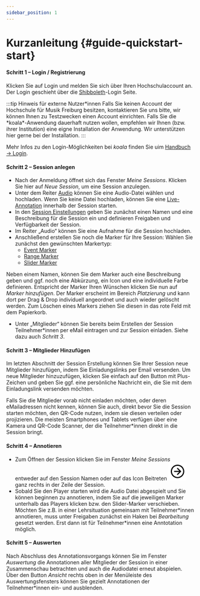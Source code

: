 ```yaml
---
sidebar_position: 1
---
```


# Kurzanleitung {#guide-quickstart-start}

#### Schritt 1 – Login / Registrierung

Klicken Sie auf Login und melden Sie sich über Ihren Hochschulaccount an. Der Login geschieht über die [Shibboleth](/docs/terms/Shibboleth.md)-Login Seite.

:::tip Hinweis für externe Nutzer*innen
Falls Sie keinen Account der Hochschule für Musik Freiburg besitzen, kontaktieren Sie uns bitte, wir können Ihnen zu Testzwecken einen Account einrichten. Falls Sie die *koala\*-Anwendung dauerhaft nutzen wollen, empfehlen wir Ihnen (bzw. ihrer Institution) eine eigne Installation der Anwendung. Wir unterstützen hier gerne bei der Installation.
:::

Mehr Infos zu den Login-Möglichkeiten bei _koala_ finden Sie uim [Handbuch -> Login](/docs/guide/02-Handbuch/01-login.md).

#### Schritt 2 – Session anlegen

- Nach der Anmeldung öffnet sich das Fenster _Meine Sessions_. Klicken Sie hier auf _Neue Session_, um eine Session anzulegen.
- Unter dem Reiter [Audio](/docs/terms/Audio.md) können Sie eine Audio-Datei wählen und hochladen. Wenn Sie keine Datei hochladen, können Sie eine [Live-Annotation](/docs/terms/Live-Annotation.md) innerhalb der Session starten.
- In den [Session Einstellungen](/docs/guide/02-Handbuch/02-Session_anlegen/01-Sessioneinstellungen.md) geben Sie zunächst einen Namen und eine Beschreibung für die Session ein und definieren Freigaben und Verfügbarkeit der Session.
- Im Reiter „Audio“ können Sie eine Aufnahme für die Session hochladen.
- Anschließend erstellen Sie noch die Marker für Ihre Session:
  Wählen Sie zunächst den gewünschten Markertyp:
  - [Event Marker](/docs/terms/Event-Marker.md)
  - [Range Marker](/docs/terms/Range-Marker.md)
  - [Slider Marker](/docs/terms/Slider-Marker.md)

Neben einem Namen, können Sie dem Marker auch eine Beschreibung geben und ggf. noch eine Abkürzung, ein Icon und eine individuelle Farbe definieren. Entspricht der Marker Ihren Wünschen klicken Sie nun auf _Marker hinzufügen_. Der Marker erscheint im Bereich _Platzierung_ und kann dort per Drag & Drop individuell angeordnet und auch wieder gelöscht werden. Zum Löschen eines Markers ziehen Sie diesen in das rote Feld mit dem Papierkorb.

- Unter „Mitglieder“ können Sie bereits beim Erstellen der Session Teilnehmer\*innen per eMail eintragen und zur Session einladen. Siehe dazu auch _Schritt 3_.

#### Schritt 3 – Mitglieder Hinzufügen

Im letzten Abschnitt der Session Erstellung können Sie Ihrer Session neue Mitglieder hinzufügen, indem Sie Einladungslinks per Email versenden. Um neue Mitglieder hinzuzufügen, klicken Sie einfach auf den Button mit Plus-Zeichen und geben Sie ggf. eine persönliche Nachricht ein, die Sie mit dem Einladungslink versenden möchten.

Falls Sie die Mitglieder vorab nicht einladen möchten, oder deren eMailadressen nicht kennen, können Sie auch, direkt bevor Sie die Session starten möchten, den QR-Code nutzen, indem sie diesen verteilen oder projizieren. Die meisten Smartphones und Tablets verfügen über eine Kamera und QR-Code Scanner, der die Teilnehmer\*innen direkt in die Session bringt.

#### Schritt 4 – Annotieren

- Zum Öffnen der Session klicken Sie im Fenster _Meine Sessions_ entweder auf den Session Namen oder auf das Icon Beitreten ![icon](../../static/img/arrow-circle-right.svg) ganz rechts in der Zeile der Session.
- Sobald Sie den Player starten wird die Audio Datei abgespielt und Sie können beginnen zu annotieren, indem Sie auf die jeweiligen Marker unterhalb das Players klicken bzw. den Slider-Marker verschieben. Möchten Sie z.B. in einer Lehrsituation gemeinsam mit Teilnehmer\*innen annotieren, muss unter Freigaben zunächst ein Haken bei _Bearbeitung_ gesetzt werden. Erst dann ist für Teilnehmer\*innen eine Anntotation möglich.

#### Schritt 5 – Auswerten

Nach Abschluss des Annotationsvorgangs können Sie im Fenster _Auswertung_ die Annotationen aller Mitglieder der Session in einer Zusammenschau betrachten und auch die Audiodatei erneut abspielen. Über den Button _Ansicht_ rechts oben in der Menüleiste des Auswertungsfensters können Sie gezielt Annotationen der Teilnehmer\*innen ein- und ausblenden.
